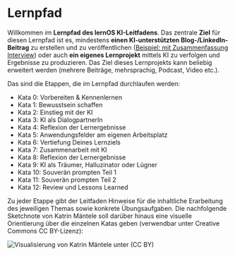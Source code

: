 

# Lernpfad

Willkommen im **Lernpfad des lernOS KI-Leitfadens**. Das zentrale **Ziel** für diesen Lernpfad ist es, mindestens **einen KI-unterstützten Blog-/LinkedIn-Beitrag** zu erstellen und zu veröffentlichen ([Beispiel: mit Zusammenfassung Interview](https://www.linkedin.com/feed/update/urn:li:activity:7110171493103198209/)) oder auch **ein eigenes Lernprojekt** mittels KI zu verfolgen und Ergebnisse zu produzieren. Das Ziel dieses Lernprojekts kann beliebig erweitert werden (mehrere Beiträge, mehrsprachig, Podcast, Video etc.).

Das sind die Etappen, die im Lernpfad durchlaufen werden: 

* Kata 0: Vorbereiten & Kennenlernen
* Kata 1: Bewusstsein schaffen
* Kata 2: Einstieg mit der KI
* Kata 3: KI als DialogpartnerIn
* Kata 4: Reflexion der Lernergebnisse
* Kata 5: Anwendungsfelder am eigenen Arbeitsplatz
* Kata 6: Vertiefung Deines Lernziels
* Kata 7: Zusammenarbeit mit KI
* Kata 8: Reflexion der Lernergebnisse
* Kata 9: KI als Träumer, Halluzinator oder Lügner
* Kata 10: Souverän prompten Teil 1
* Kata 11: Souverän prompten Teil 2
* Kata 12: Review und Lessons Learned

Zu jeder Etappe gibt der Leitfaden Hinweise für die inhaltliche Erarbeitung des jeweiligen Themas sowie konkrete Übungsaufgaben. Die nachfolgende Sketchnote von Katrin Mäntele soll darüber hinaus eine visuelle Orientierung über die einzelnen Katas geben (verwendbar unter Creative Commons CC BY-Lizenz):

![Visualisierung von [Katrin Mäntele](https://www.linkedin.com/in/katrin-maentele/) unter (CC BY)](./images/lernpfad-sketchnote.png)
